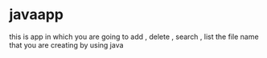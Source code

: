 # javaapp
this is app in which you are going to add , delete , search , list the file name that you are creating by using java 
